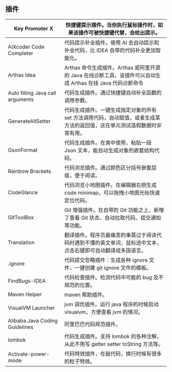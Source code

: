 ## 插件

| Key Promoter X                   | 快捷键提示插件。当你执行鼠标操作时，如果该操作可被快捷键代替，会给出提示。                                                |
| -------------------------------- | ------------------------------------------------------------------------------------------------------------------------- |
| AiXcoder Code Completer          | 代码提示补全插件。使用 AI 去自动提示和补全代码，比 IDEA 自带的代码补全更加智能化。                                        |
| Arthas Idea                      | Arthas 命令生成插件。Arthas 是阿里开源的 Java 在线诊断工具，该插件可以自动生成 Arthas 在线 Java 代码诊断命令              |
| Auto filling Java call arguments | 代码生成插件。通过快捷键自动补全函数的调用参数。                                                                          |
| GenerateAllSetter                | 代码生成插件。一键生成指定对象的所有 set 方法调用代码，自动赋值，或者生成某方法的返回值，这在单元测试造假数据时非常有用。 |
| GsonFormat                       | 代码生成插件。在类中使用，粘贴一段 Json 文本，能自动生成对象的嵌套结构代码。                                              |
| Rainbow Brackets                 | 代码浏览插件。通过颜色区分括号嵌套层级，便于阅读。                                                                        |
| CodeGlance                       | 代码浏览小地图插件。在编辑器右侧生成 code minimap，可以拖拽小地图光标快速定位代码。                                       |
| GitToolBox                       | Git 增强插件。在自带的 Git 功能之上，新增了查看 Git 状态、自动拉取代码、提交通知等功能。                                  |
| Translation                      | 翻译插件。程序员最痛苦的事莫过于阅读代码时遇到不懂的英文单词，鼠标选中文本，点击右键即可自动翻译成多国语言。              |
| .ignore                          | 代码提交忽略插件：生成各种 ignore 文件，一键创建 git ignore 文件的模板。                                                  |
| FindBugs-IDEA                    | 代码检查插件。检测代码中可能的 bug 及不规范的位置。                                                                       |
| Maven Helper                     | maven 帮助插件。                                                                                                          |
| VisualVM Launcher                | jvm 调优插件。运行 java 程序的时候启动 visualvm，方便查看 jvm 的情况。                                                    |
| Alibaba Java Coding Guidelines   | 阿里巴巴代码规范插件。                                                                                                    |
| lombok                           | 代码生成插件。支持 lombok 的各种注解，从此不用写 getter setter toString 方法等。                                          |
| Activate-power-mode              | 代码特效插件，在敲代码，换行时候有很多的粒子特效。                                                                        |
